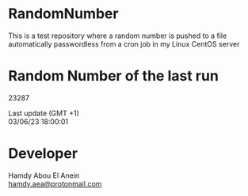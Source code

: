# RandomNumber    
This is a test repository where a random number is pushed to a file automatically passwordless from a cron job in my Linux CentOS server    
# Random Number of the last run   
23287
      
Last update (GMT +1)    
03/06/23 18:00:01
# Developer    
Hamdy Abou El Anein   
hamdy.aea@protonmail.com
